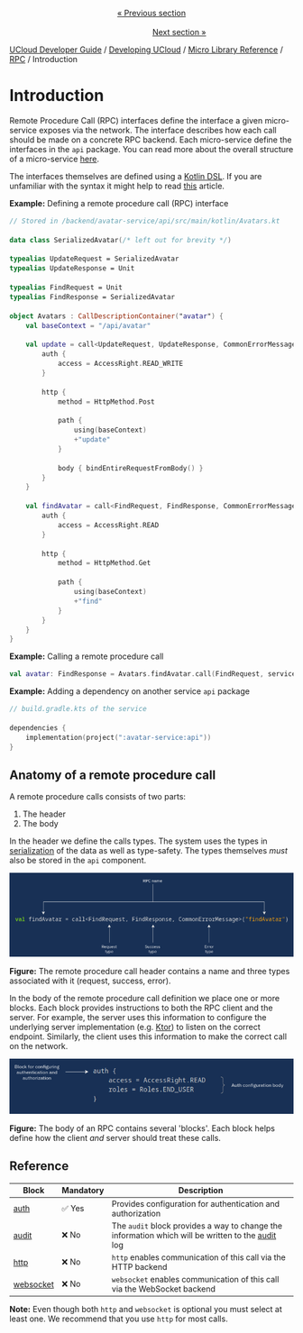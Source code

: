 <p align='center'>
<a href='/docs/developer-guide/development/micro/distributed_locks.md'>« Previous section</a>
&nbsp;&nbsp;&nbsp;&nbsp;&nbsp;&nbsp;&nbsp;&nbsp;&nbsp;&nbsp;&nbsp;&nbsp;&nbsp;&nbsp;&nbsp;&nbsp;&nbsp;&nbsp;&nbsp;&nbsp;&nbsp;&nbsp;&nbsp;&nbsp;&nbsp;&nbsp;&nbsp;&nbsp;&nbsp;&nbsp;&nbsp;&nbsp;&nbsp;&nbsp;&nbsp;&nbsp;&nbsp;&nbsp;&nbsp;&nbsp;&nbsp;&nbsp;&nbsp;&nbsp;&nbsp;&nbsp;&nbsp;&nbsp;&nbsp;&nbsp;&nbsp;&nbsp;&nbsp;&nbsp;&nbsp;&nbsp;&nbsp;&nbsp;&nbsp;&nbsp;&nbsp;&nbsp;&nbsp;&nbsp;&nbsp;&nbsp;&nbsp;&nbsp;&nbsp;&nbsp;&nbsp;&nbsp;&nbsp;&nbsp;&nbsp;&nbsp;&nbsp;&nbsp;&nbsp;&nbsp;&nbsp;&nbsp;&nbsp;&nbsp;&nbsp;&nbsp;&nbsp;&nbsp;&nbsp;&nbsp;&nbsp;&nbsp;&nbsp;&nbsp;&nbsp;&nbsp;&nbsp;&nbsp;&nbsp;&nbsp;&nbsp;&nbsp;&nbsp;&nbsp;&nbsp;&nbsp;&nbsp;&nbsp;&nbsp;&nbsp;&nbsp;&nbsp;&nbsp;&nbsp;&nbsp;&nbsp;&nbsp;&nbsp;&nbsp;&nbsp;&nbsp;&nbsp;&nbsp;&nbsp;&nbsp;&nbsp;&nbsp;&nbsp;&nbsp;&nbsp;&nbsp;&nbsp;&nbsp;&nbsp;&nbsp;&nbsp;&nbsp;&nbsp;&nbsp;&nbsp;&nbsp;&nbsp;&nbsp;&nbsp;&nbsp;&nbsp;&nbsp;&nbsp;&nbsp;&nbsp;&nbsp;&nbsp;&nbsp;<a href='/docs/developer-guide/development/micro/rpc/rpc_client.md'>Next section »</a>
</p>


[UCloud Developer Guide](/docs/developer-guide/README.md) / [Developing UCloud](/docs/developer-guide/development/README.md) / [Micro Library Reference](/docs/developer-guide/development/micro/README.md) / [RPC](/docs/developer-guide/development/micro/rpc/README.md) / Introduction
# Introduction

Remote Procedure Call (RPC) interfaces define the interface a given micro-service exposes via the network. The
interface describes how each call should be made on a concrete RPC backend. Each micro-service define the interfaces
in the `api` package. You can read more about the overall structure of a micro-service
[here](../architecture.md).

The interfaces themselves are defined using a 
[Kotlin DSL](https://kotlinlang.org/docs/reference/type-safe-builders.html). If you are unfamiliar with the syntax it
might help to  read [this](https://kotlinlang.org/docs/reference/type-safe-builders.html) article.

__Example:__ Defining a remote procedure call (RPC) interface

```kotlin
// Stored in /backend/avatar-service/api/src/main/kotlin/Avatars.kt

data class SerializedAvatar(/* left out for brevity */)

typealias UpdateRequest = SerializedAvatar
typealias UpdateResponse = Unit

typealias FindRequest = Unit
typealias FindResponse = SerializedAvatar

object Avatars : CallDescriptionContainer("avatar") {
    val baseContext = "/api/avatar"

    val update = call<UpdateRequest, UpdateResponse, CommonErrorMessage>("update") {
        auth {
            access = AccessRight.READ_WRITE
        }

        http {
            method = HttpMethod.Post

            path {
                using(baseContext)
                +"update"
            }

            body { bindEntireRequestFromBody() }
        }
    }

    val findAvatar = call<FindRequest, FindResponse, CommonErrorMessage>("findAvatar") {
        auth {
            access = AccessRight.READ
        }

        http {
            method = HttpMethod.Get

            path {
                using(baseContext)
                +"find"
            }
        }
    }
}
```

__Example:__ Calling a remote procedure call

```kotlin
val avatar: FindResponse = Avatars.findAvatar.call(FindRequest, serviceClient).orThrow()
```

__Example:__ Adding a dependency on another service `api` package

```kotlin
// build.gradle.kts of the service

dependencies {
    implementation(project(":avatar-service:api"))
}
```

## Anatomy of a remote procedure call

A remote procedure calls consists of two parts:

1. The header
2. The body

In the header we define the calls types. The system uses the types in [serialization](./serialization.md) of the data
as well as type-safety. The types themselves _must_ also be stored in the `api` component.

![](/backend/service-lib/wiki/micro/rpc_header.png)

__Figure:__ The remote procedure call header contains a name and three types associated with it
(request, success, error).

In the body of the remote procedure call definition we place one or more blocks. Each block provides instructions to
both the RPC client and the server. For example, the server uses this information to configure the underlying server
implementation (e.g. [Ktor](https://ktor.io)) to listen on the correct endpoint. Similarly, the client uses this
information to make the correct call on the network.

![](/backend/service-lib/wiki/micro/rpc_auth.png)

__Figure:__ The body of an RPC contains several 'blocks'. Each block helps define how the client _and_ server should
treat these calls.

## Reference

| Block | Mandatory | Description |
|-------|-----------|---------|
| [auth](./rpc_auth.md) | ✅ Yes | Provides configuration for authentication and authorization |
| [audit](./rpc_audit.md) | ❌ No | The `audit` block provides a way to change the information which will be written to the [audit](../auditing.md) log |
| [http](./rpc_http.md) | ❌ No | `http` enables communication of this call via the HTTP backend |
| [websocket](./rpc_websocket.md) | ❌ No | `websocket` enables communication of this call via the WebSocket backend |

__Note:__ Even though both `http` and `websocket` is optional you must select at least one. We recommend that you use
`http` for most calls.


